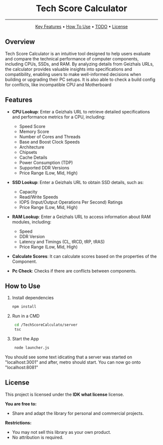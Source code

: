 <h1 align="center">Tech Score Calculator</h1><hr>
<p align="center">
  <a href="#key-features">Key Features</a> •
  <a href="#how-to-use">How To Use</a> •
  <a href="#TODO">TODO</a> •
  <a href="#license">License</a>
</p>

## Overview
Tech Score Calculator is an intuitive tool designed to help users evaluate and compare the technical performance of computer components, including CPUs, SSDs, and RAM. By analyzing details from Geizhals URLs, the calculator provides valuable insights into specifications and compatibility, enabling users to make well-informed decisions when building or upgrading their PC setups. It is also able to check a build config for conflicts, like incompatible CPU and Motherboard

## Features
- **CPU Lookup**: Enter a Geizhals URL to retrieve detailed specifications and performance metrics for a CPU, including:
  - Speed Score
  - Memory Score
  - Number of Cores and Threads
  - Base and Boost Clock Speeds
  - Architecture
  - Chipsets
  - Cache Details
  - Power Consumption (TDP)
  - Supported DDR Versions
  - Price Range (Low, Mid, High)

- **SSD Lookup**: Enter a Geizhals URL to obtain SSD details, such as:
  - Capacity
  - Read/Write Speeds
  - IOPS (Input/Output Operations Per Second) Ratings
  - Price Range (Low, Mid, High)

- **RAM Lookup**: Enter a Geizhals URL to access information about RAM modules, including:
  - Speed
  - DDR Version
  - Latency and Timings (CL, tRCD, tRP, tRAS)
  - Price Range (Low, Mid, High)
- **Calculate Scores**: It can calculate scores based on the properties of the Component.
- **Pc Check**: Checks if there are conflicts between components.
## How to Use

1. Install dependencies

   ```bash
   npm install
   ```

2. Run in a CMD

   ```bash
    cd /TechScoreCalculato/server
    tsc
   ```
3. Start the App

   ```bash
    node launcher.js
   ```

You should see some text idicating that a server was started on "localhost:3001" and after, metro should start. You can now go onto "localhost:8081"

## License
This project is licensed under the **IDK what license** license.

**You are free to:**
- Share and adapt the library for personal and commercial projects.

**Restrictions:**
- You may not sell this library as your own product.
- No attribution is required.
